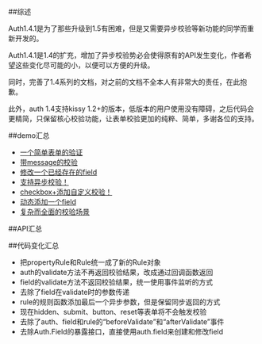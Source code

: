 ##综述

Auth1.4.1是为了那些升级到1.5有困难，但是又需要异步校验等新功能的同学而重新开发的。

Auth1.4.1是1.4的扩充，增加了异步校验势必会使得原有的API发生变化，作者希望这些变化尽可能的小，以便可以方便的升级。

同时，完善了1.4系列的文档，对之前的文档不全本人有非常大的责任，在此抱歉。

此外，auth 1.4支持kissy 1.2+的版本，低版本的用户使用没有障碍，之后代码会更精简，只保留核心校验功能，让表单校验更加的纯粹、简单，多谢各位的支持。

##demo汇总

<ul>
    <li><a href="http://gallery.kissyui.com/auth/1.4.1/demo/first.html">一个简单表单的验证</a></li>
    <li><a href="http://gallery.kissyui.com/auth/1.4.1/demo/msg.html">带message的校验</a></li>
    <li><a href="http://gallery.kissyui.com/auth/1.4.1/demo/modifyField.html">修改一个已经存在的field</a></li>
    <li><a href="http://gallery.kissyui.com/auth/1.4.1/demo/async.html">支持异步校验！</a></li>
    <li><a href="http://gallery.kissyui.com/auth/1.4.1/demo/checkbox.html">checkbox+添加自定义校验！</a></li>
    <li><a href="http://gallery.kissyui.com/auth/1.4.1/demo/addField.html">动态添加一个field</a></li>
    <li><a href="http://gallery.kissyui.com/auth/1.4.1/demo/all.html">复杂而全面的校验场景</a></li>
</ul>

##API汇总

##代码变化汇总

- 把propertyRule和Rule统一成了新的Rule对象
- auth的validate方法不再返回校验结果，改成通过回调函数返回
- field的validate方法不返回校验结果，统一使用事件监听的方式
- 去除了field在validate时的参数传递
- rule的规则函数添加最后一个异步参数，但是保留同步返回的方式
- 现在hidden、submit、button、reset等表单将不会触发校验
- 去除了auth、field和rule的“beforeValidate”和“afterValidate”事件
- 去除Auth.Field的暴露接口，直接使用auth.field来创建和修改field